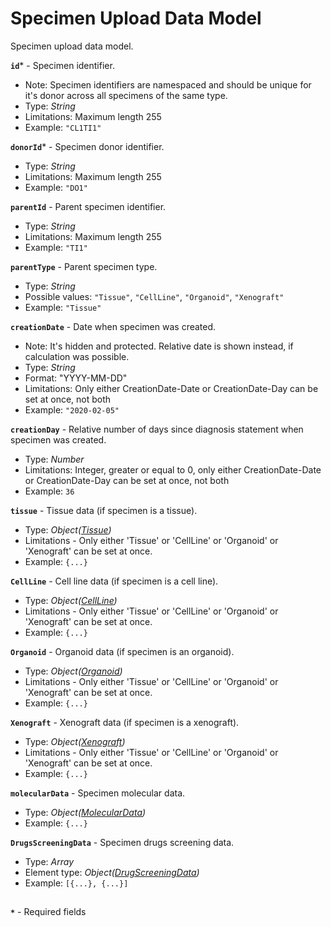 # Specimen Upload Data Model
Specimen upload data model.

**`id`*** - Specimen identifier.
- Note: Specimen identifiers are namespaced and should be unique for it's donor across all specimens of the same type.
- Type: _String_
- Limitations: Maximum length 255
- Example: `"CL1TI1"`

**`donorId`*** - Specimen donor identifier.
- Type: _String_
- Limitations: Maximum length 255
- Example: `"DO1"`

**`parentId`** - Parent specimen identifier.
- Type: _String_
- Limitations: Maximum length 255
- Example: `"TI1"`

**`parentType`** - Parent specimen type.
- Type: _String_
- Possible values: `"Tissue"`, `"CellLine"`, `"Organoid"`, `"Xenograft"`
- Example: `"Tissue"`

**`creationDate`** - Date when specimen was created.
- Note: It's hidden and protected. Relative date is shown instead, if calculation was possible.
- Type: _String_
- Format: "YYYY-MM-DD"
- Limitations: Only either CreationDate-Date or CreationDate-Day can be set at once, not both
- Example: `"2020-02-05"`

**`creationDay`** - Relative number of days since diagnosis statement when specimen was created.
- Type: _Number_
- Limitations: Integer, greater or equal to 0, only either CreationDate-Date or CreationDate-Day can be set at once, not both
- Example: `36`

**`tissue`** - Tissue data (if specimen is a tissue).
- Type: _Object([Tissue](api-models-base-tissue.md))_
- Limitations - Only either 'Tissue' or 'CellLine' or 'Organoid' or 'Xenograft' can be set at once.
- Example: `{...}`

**`CellLine`** - Cell line data (if specimen is a cell line).
- Type: _Object([CellLine](api-models-base-cellline.md))_
- Limitations - Only either 'Tissue' or 'CellLine' or 'Organoid' or 'Xenograft' can be set at once.
- Example: `{...}`

**`Organoid`** - Organoid data (if specimen is an organoid).
- Type: _Object([Organoid](api-models-base-organoid.md))_
- Limitations - Only either 'Tissue' or 'CellLine' or 'Organoid' or 'Xenograft' can be set at once.
- Example: `{...}`

**`Xenograft`** - Xenograft data (if specimen is a xenograft).
- Type: _Object([Xenograft](api-models-base-xenograft.md))_
- Limitations - Only either 'Tissue' or 'CellLine' or 'Organoid' or 'Xenograft' can be set at once.
- Example: `{...}`

**`molecularData`** - Specimen molecular data.
- Type: _Object([MolecularData](api-models-base-molecular.md))_
- Example: `{...}`

**`DrugsScreeningData`** - Specimen drugs screening data.
- Type: _Array_
- Element type: _Object([DrugScreeningData](api-models-base-drugs.md))_
- Example: `[{...}, {...}]`

##
**`*`** - Required fields
